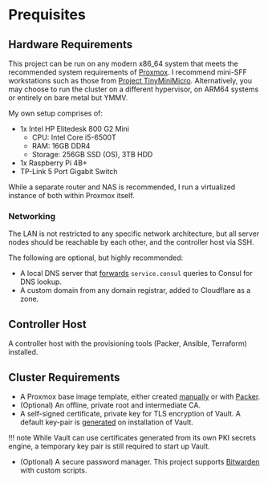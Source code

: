 # Prequisites

## Hardware Requirements

This project can be run on any modern x86_64 system that meets the recommended system
requirements of [Proxmox](https://pve.proxmox.com/wiki/System_Requirements). I
recommend mini-SFF workstations such as those from [Project
TinyMiniMicro](https://www.servethehome.com/introducing-project-tinyminimicro-home-lab-revolution/).
Alternatively, you may choose to run the cluster on a different hypervisor, on
ARM64 systems or entirely on bare metal but YMMV.

My own setup comprises of:

- 1x Intel HP Elitedesk 800 G2 Mini
    - CPU: Intel Core i5-6500T
    - RAM: 16GB DDR4
    - Storage: 256GB SSD (OS), 3TB HDD
- 1x Raspberry Pi 4B+
- TP-Link 5 Port Gigabit Switch

While a separate router and NAS is recommended, I run a virtualized instance of
both within Proxmox itself.

### Networking

The LAN is not restricted to any specific network architecture, but all server
nodes should be reachable by each other, and the controller host via SSH.

The following are optional, but highly recommended:

- A local DNS server that
  [forwards](https://developer.hashicorp.com/consul/tutorials/networking/dns-forwarding)
  `service.consul` queries to Consul for DNS lookup.
- A custom domain from any domain registrar, added to Cloudflare as a zone.

## Controller Host

A controller host with the provisioning tools (Packer, Ansible, Terraform) installed.

## Cluster Requirements

- A Proxmox base image template, either created [manually](images/cloud_image.md) or
  with [Packer](images/packer.md).
- (Optional) An offline, private root and intermediate CA.
- A self-signed certificate, private key for TLS encryption of Vault. A default
  key-pair is
  [generated](https://github.com/hashicorp/vault/blob/main/.release/linux/postinst)
  on installation of Vault.

!!! note
    While Vault can use certificates generated from its own PKI secrets
    engine, a temporary key pair is still required to start up Vault.

- (Optional) A secure password manager. This project supports [Bitwarden](https://bitwarden.com/) with
  custom scripts.
